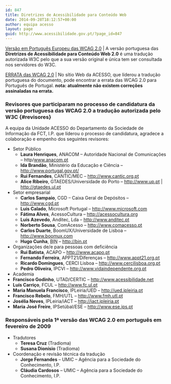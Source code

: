 ```yaml
---
id: 847
title: Diretrizes de Acessibilidade para Conteúdo Web
date: 2014-09-28T18:12:57+00:00
author: equipa acesso
layout: page
guid: http://www.acessibilidade.gov.pt/?page_id=847
---
```

[Versão em Português Europeu das WCAG 2.0](http://www.w3.org/Translations/WCAG20-pt-PT/) | A versão portuguesa das **Diretrizes de Acessibilidade para Conteúdo Web 2.0** é uma tradução autorizada W3C pelo que a sua versão original e única tem ser consultada nos servidores do W3C.

[ERRATA das WCAG 2.0](/wcag20/errata "Atualmente não existem correções na errata") | No sítio Web da ACESSO, que líderou a tradução portuguesa do documento, pode encontrar a errata das WCAG 2.0 para Português de Portugal. **nota: atualmente não existem correções assinaladas na errata.**

### Revisores que participaram no processo de candidatura da versão portuguesa das WCAG 2.0 a tradução autorizada pelo W3C {#revisores}

A equipa da Unidade ACESSO do Departamento da Sociedade de Informação da FCT, I.P. que líderou o processo de candidatura, agradece a colaboração e empenho dos seguintes revisores:

  * Setor Público 
      * **Laura Henriques**, ANACOM &#8211; Autoridade Nacional de Comunicações &#8211; http/www.anacom.pt
      * **Ida Brandão**, Ministério da Educação e Ciência &#8211; http://www.portugal.gov.pt/
      * **Rui Fernandes**, CANTIC/MEC &#8211; http://www.cantic.org.pt
      * **Alice Ribeiro**, GTAEDES/Universidade do Porto &#8211; http://www.up.pt | http://gtaedes.ul.pt
  * Setor empresarial 
      * **Carlos Sampaio**, CGD &#8211; Caixa Geral de Depósitos &#8211; http://www.cgd.pt
      * **Luís Calado**, Microsoft Portugal &#8211; http://www.microsoft.com
      * **Fátima Alves**, AcessoCultura &#8211; http://acessocultura.org
      * **Luís Azevedo**, Anditec, Lda &#8211; http://www.anditec.pt
      * **Norberto Sousa**, ComAcesso &#8211; http://www.comacesso.pt
      * **Carlos Duarte**, BoomUX/Universidade de Lisboa &#8211; http://www.boomux.com
      * **Hugo Cunha**, <abbr title="Buy it Now" lang="en">BIN</abbr> &#8211; http://bin.pt
  * Organizações de/e para pessoas com deficiência 
      * **Rui Batista**, ACAPO &#8211; http://www.acapo.pt
      * **Fernando Ferreira**, APPT21/Diferenças &#8211; http://www.appt21.org.pt
      * **Ricardo Domingues**, CERCI Lisboa &#8211; http://www.cercilisboa.org.pt
      * **Pedro Oliveira**, IPCVI &#8211; http://www.vidaindependente.org.pt
  * Academia
  * **Francisco Godinho**, UTAD/CERTIC &#8211; http://www.acessibilidade.net
  * **Luís Carriço**, FCUL &#8211; http://www.fc.ul.pt
  * **Maria Manuela Francisco**, IPLeiria/UED &#8211; http://ued.ipleiria.pt
  * **Francisco Rebelo**, FMH/UTL &#8211; http://www.fmh.utl.pt
  * **Josélia Neves**, IPLeiria/iACT &#8211; http://iact.ipleiria.pt
  * **Maria José Freire**, IPSetúbal/ESE &#8211; http://www.ese.ips.pt</li> 

### Responsáveis pela 1ª versão das WCAG 2.0 em português em fevereiro de 2009

  * Tradutores 
      * **Teresa Cruz** (Tradioma)
      * **Susana Dionísio** (Tradioma)
  * Coordenação e revisão técnica da tradução 
      * **Jorge Fernandes** &#8211; UMIC &#8211; Agência para a Sociedade do Conhecimento, I.P.
      * **Cláudia Cardosos** &#8211; UMIC &#8211; Agência para a Sociedade do Conhecimento, I.P.